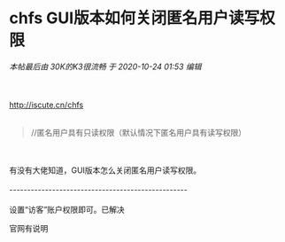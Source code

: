 # chfs GUI版本如何关闭匿名用户读写权限


<i class="pstatus"> 本帖最后由 30K的K3很流畅 于 2020-10-24 01:53 编辑 </i><br />
<br />
<img id="aimg_LT9gN" onclick="zoom(this, this.src, 0, 0, 0)" class="zoom" src="https://s1.ax1x.com/2020/10/24/BE57Bn.png" onmouseover="img_onmouseoverfunc(this)" onload="thumbImg(this)" border="0" alt="" /><br />
<br />
<br />
http://iscute.cn/chfs<br />
<br /><div class="quote"><blockquote>//匿名用户具有只读权限（默认情况下匿名用户具有读写权限）</blockquote></div><br />
<br />
有没有大佬知道，GUI版本怎么关闭匿名用户读写权限。<br />
<br />
--------------------------------------------------<br />
<br />
设置“访客”账户权限即可。已解决

官网有说明
